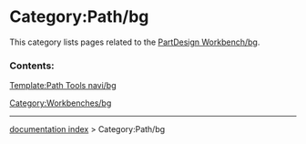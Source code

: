 # Category:Path/bg
This category lists pages related to the [PartDesign Workbench/bg](PartDesign_Workbench/bg.md).

### Contents:

[Template:Path Tools navi/bg](Template:Path_Tools_navi/bg.md)

[Category:Workbenches/bg](Category:Workbenches/bg.md)

---
[documentation index](../README.md) > Category:Path/bg
